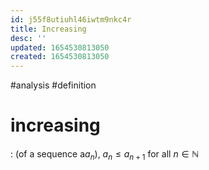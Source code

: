 ```yaml
---
id: j55f8utiuhl46iwtm9nkc4r
title: Increasing
desc: ''
updated: 1654530813050
created: 1654530813050
---
```

#analysis #definition 
# increasing
: (of a sequence a$a_n$), $a_n \leq a_{n+1}$ for all $n \in \mathbb{N}$
